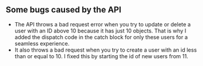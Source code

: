 ## Some bugs caused by the API

- The API throws a bad request error when you try to update or delete a user with an ID above 10 because it has just 10 objects. That is why I added the dispatch code in the catch block for only these users for a seamless experience.
- It also throws a bad request when you try to create a user with an id less than or equal to 10. I fixed this by starting the id of new users from 11.
